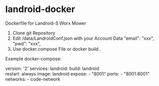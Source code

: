 # landroid-docker
Dockerfile for Landroid-S Worx Mower

1. Clone git Repository
2. Edit /data/LandroidConf.json with your Account Data
   "email": "xxx",
   "pwd": "xxx",
3. Use docker.compose File or docker build .

Example docker-compose:

version: '2'
services:
  landroid:
  build: landroid     
  restart: always
    image: landroid
    expose:
      - "8001"
    ports:
      - "8001:8001"
    networks:
      - code-network
